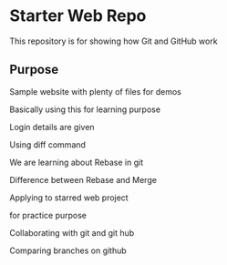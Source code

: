 # Starter Web Repo

This repository is for showing how Git and GitHub work

## Purpose

Sample website with plenty of files for demos

Basically using this for learning purpose

Login details are given

Using diff command

We are learning about Rebase in git

Difference between Rebase and Merge

Applying to starred web project

for practice purpose

Collaborating with git and git hub

Comparing branches on github
